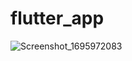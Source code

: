 # flutter_app

![Screenshot_1695972083](https://github.com/KalpeshLambade/flutter_app/assets/123794408/055295b1-3ce2-4e43-a340-6ff18afb2302)
